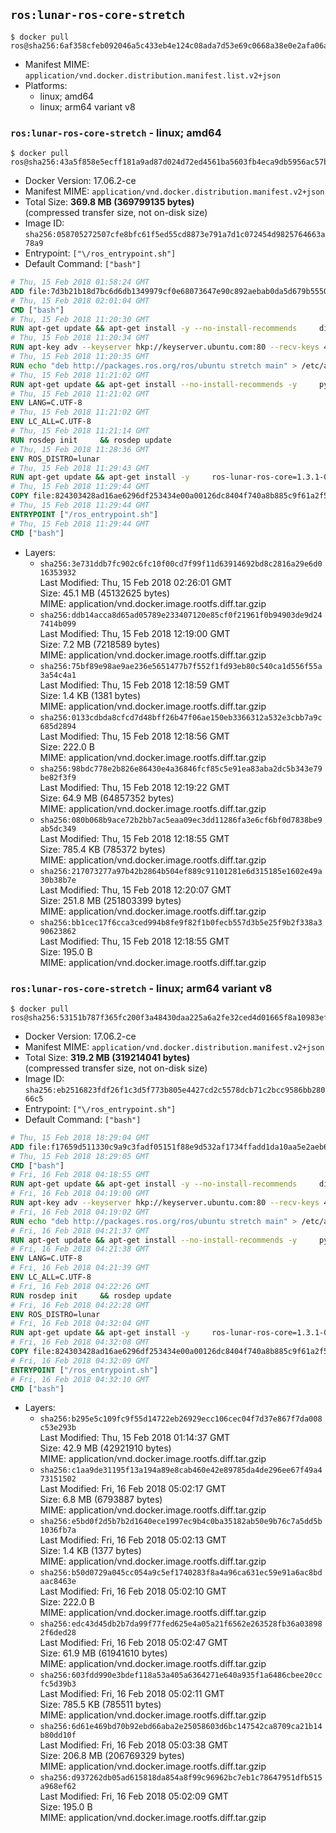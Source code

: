 ## `ros:lunar-ros-core-stretch`

```console
$ docker pull ros@sha256:6af358cfeb092046a5c433eb4e124c08ada7d53e69c0668a38e0e2afa06abb80
```

-	Manifest MIME: `application/vnd.docker.distribution.manifest.list.v2+json`
-	Platforms:
	-	linux; amd64
	-	linux; arm64 variant v8

### `ros:lunar-ros-core-stretch` - linux; amd64

```console
$ docker pull ros@sha256:43a5f858e5ecff181a9ad87d024d72ed4561ba5603fb4eca9db5956ac57bd5c4
```

-	Docker Version: 17.06.2-ce
-	Manifest MIME: `application/vnd.docker.distribution.manifest.v2+json`
-	Total Size: **369.8 MB (369799135 bytes)**  
	(compressed transfer size, not on-disk size)
-	Image ID: `sha256:058705272507cfe8bfc61f5ed55cd8873e791a7d1c072454d9825764663a78a9`
-	Entrypoint: `["\/ros_entrypoint.sh"]`
-	Default Command: `["bash"]`

```dockerfile
# Thu, 15 Feb 2018 01:58:24 GMT
ADD file:7d3b21b18d7bc6d6db1349979cf0e68073647e90c892aebab0da5d679b5550eb in / 
# Thu, 15 Feb 2018 02:01:04 GMT
CMD ["bash"]
# Thu, 15 Feb 2018 11:20:30 GMT
RUN apt-get update && apt-get install -y --no-install-recommends     dirmngr     gnupg2     && rm -rf /var/lib/apt/lists/*
# Thu, 15 Feb 2018 11:20:34 GMT
RUN apt-key adv --keyserver hkp://keyserver.ubuntu.com:80 --recv-keys 421C365BD9FF1F717815A3895523BAEEB01FA116
# Thu, 15 Feb 2018 11:20:35 GMT
RUN echo "deb http://packages.ros.org/ros/ubuntu stretch main" > /etc/apt/sources.list.d/ros-latest.list
# Thu, 15 Feb 2018 11:21:02 GMT
RUN apt-get update && apt-get install --no-install-recommends -y     python-rosdep     python-rosinstall     python-vcstools     && rm -rf /var/lib/apt/lists/*
# Thu, 15 Feb 2018 11:21:02 GMT
ENV LANG=C.UTF-8
# Thu, 15 Feb 2018 11:21:02 GMT
ENV LC_ALL=C.UTF-8
# Thu, 15 Feb 2018 11:21:14 GMT
RUN rosdep init     && rosdep update
# Thu, 15 Feb 2018 11:28:36 GMT
ENV ROS_DISTRO=lunar
# Thu, 15 Feb 2018 11:29:43 GMT
RUN apt-get update && apt-get install -y     ros-lunar-ros-core=1.3.1-0*     && rm -rf /var/lib/apt/lists/*
# Thu, 15 Feb 2018 11:29:44 GMT
COPY file:824303428ad16ae6296df253434e00a00126dc8404f740a8b885c9f61a2f5fcb in / 
# Thu, 15 Feb 2018 11:29:44 GMT
ENTRYPOINT ["/ros_entrypoint.sh"]
# Thu, 15 Feb 2018 11:29:44 GMT
CMD ["bash"]
```

-	Layers:
	-	`sha256:3e731ddb7fc902c6fc10f00cd7f99f11d63914692bd8c2816a29e6d016353932`  
		Last Modified: Thu, 15 Feb 2018 02:26:01 GMT  
		Size: 45.1 MB (45132625 bytes)  
		MIME: application/vnd.docker.image.rootfs.diff.tar.gzip
	-	`sha256:ddb14acca8d65ad05789e233407120e85cf0f21961f0b94903de9d247414b099`  
		Last Modified: Thu, 15 Feb 2018 12:19:00 GMT  
		Size: 7.2 MB (7218589 bytes)  
		MIME: application/vnd.docker.image.rootfs.diff.tar.gzip
	-	`sha256:75bf89e98ae9ae236e5651477b7f552f1fd93eb80c540ca1d556f55a3a54c4a1`  
		Last Modified: Thu, 15 Feb 2018 12:18:59 GMT  
		Size: 1.4 KB (1381 bytes)  
		MIME: application/vnd.docker.image.rootfs.diff.tar.gzip
	-	`sha256:0133cdbda8cfcd7d48bff26b47f06ae150eb3366312a532e3cbb7a9c685d2894`  
		Last Modified: Thu, 15 Feb 2018 12:18:56 GMT  
		Size: 222.0 B  
		MIME: application/vnd.docker.image.rootfs.diff.tar.gzip
	-	`sha256:98bdc778e2b826e86430e4a36846fcf85c5e91ea83aba2dc5b343e79be82f3f9`  
		Last Modified: Thu, 15 Feb 2018 12:19:22 GMT  
		Size: 64.9 MB (64857352 bytes)  
		MIME: application/vnd.docker.image.rootfs.diff.tar.gzip
	-	`sha256:080b068b9ace72b2bb7ac5eaa09ec3dd11286fa3e6cf6bf0d7838be9ab5dc349`  
		Last Modified: Thu, 15 Feb 2018 12:18:55 GMT  
		Size: 785.4 KB (785372 bytes)  
		MIME: application/vnd.docker.image.rootfs.diff.tar.gzip
	-	`sha256:217073277a97b42b2864b504ef889c91101281e6d315185e1602e49a30b38b7e`  
		Last Modified: Thu, 15 Feb 2018 12:20:07 GMT  
		Size: 251.8 MB (251803399 bytes)  
		MIME: application/vnd.docker.image.rootfs.diff.tar.gzip
	-	`sha256:bb1cec17f6cca3ced994b8fe9f82f1b0fecb557d3b5e25f9b2f338a390623862`  
		Last Modified: Thu, 15 Feb 2018 12:18:55 GMT  
		Size: 195.0 B  
		MIME: application/vnd.docker.image.rootfs.diff.tar.gzip

### `ros:lunar-ros-core-stretch` - linux; arm64 variant v8

```console
$ docker pull ros@sha256:53151b787f365fc200f3a48430daa225a6a2fe32ced4d01665f8a10983effb5d
```

-	Docker Version: 17.06.2-ce
-	Manifest MIME: `application/vnd.docker.distribution.manifest.v2+json`
-	Total Size: **319.2 MB (319214041 bytes)**  
	(compressed transfer size, not on-disk size)
-	Image ID: `sha256:eb2516823fdf26f1c3d5f773b805e4427cd2c5578dcb71c2bcc9586bb28066c5`
-	Entrypoint: `["\/ros_entrypoint.sh"]`
-	Default Command: `["bash"]`

```dockerfile
# Thu, 15 Feb 2018 18:29:04 GMT
ADD file:f17659d511330c9a9c3fadf05151f88e9d532af1734ffadd1da10aa5e2aeb6ac in / 
# Thu, 15 Feb 2018 18:29:05 GMT
CMD ["bash"]
# Fri, 16 Feb 2018 04:18:55 GMT
RUN apt-get update && apt-get install -y --no-install-recommends     dirmngr     gnupg2     && rm -rf /var/lib/apt/lists/*
# Fri, 16 Feb 2018 04:19:00 GMT
RUN apt-key adv --keyserver hkp://keyserver.ubuntu.com:80 --recv-keys 421C365BD9FF1F717815A3895523BAEEB01FA116
# Fri, 16 Feb 2018 04:19:02 GMT
RUN echo "deb http://packages.ros.org/ros/ubuntu stretch main" > /etc/apt/sources.list.d/ros-latest.list
# Fri, 16 Feb 2018 04:21:37 GMT
RUN apt-get update && apt-get install --no-install-recommends -y     python-rosdep     python-rosinstall     python-vcstools     && rm -rf /var/lib/apt/lists/*
# Fri, 16 Feb 2018 04:21:38 GMT
ENV LANG=C.UTF-8
# Fri, 16 Feb 2018 04:21:39 GMT
ENV LC_ALL=C.UTF-8
# Fri, 16 Feb 2018 04:22:26 GMT
RUN rosdep init     && rosdep update
# Fri, 16 Feb 2018 04:22:28 GMT
ENV ROS_DISTRO=lunar
# Fri, 16 Feb 2018 04:32:04 GMT
RUN apt-get update && apt-get install -y     ros-lunar-ros-core=1.3.1-0*     && rm -rf /var/lib/apt/lists/*
# Fri, 16 Feb 2018 04:32:08 GMT
COPY file:824303428ad16ae6296df253434e00a00126dc8404f740a8b885c9f61a2f5fcb in / 
# Fri, 16 Feb 2018 04:32:09 GMT
ENTRYPOINT ["/ros_entrypoint.sh"]
# Fri, 16 Feb 2018 04:32:10 GMT
CMD ["bash"]
```

-	Layers:
	-	`sha256:b295e5c109fc9f55d14722eb26929ecc106cec04f7d37e867f7da008c53e293b`  
		Last Modified: Thu, 15 Feb 2018 01:14:37 GMT  
		Size: 42.9 MB (42921910 bytes)  
		MIME: application/vnd.docker.image.rootfs.diff.tar.gzip
	-	`sha256:c1aa9de31195f13a194a89e8cab460e42e89785da4de296ee67f49a473151502`  
		Last Modified: Fri, 16 Feb 2018 05:02:17 GMT  
		Size: 6.8 MB (6793887 bytes)  
		MIME: application/vnd.docker.image.rootfs.diff.tar.gzip
	-	`sha256:e5bd0f2d5b7b2d1640ece1997ec9b4c0ba35182ab50e9b76c7a5dd5b1036fb7a`  
		Last Modified: Fri, 16 Feb 2018 05:02:13 GMT  
		Size: 1.4 KB (1377 bytes)  
		MIME: application/vnd.docker.image.rootfs.diff.tar.gzip
	-	`sha256:b50d0729a045cc054a9c5ef1740283f8a4a96ca631ec59e91a6ac8bdaac8463e`  
		Last Modified: Fri, 16 Feb 2018 05:02:10 GMT  
		Size: 222.0 B  
		MIME: application/vnd.docker.image.rootfs.diff.tar.gzip
	-	`sha256:edc43d45db2b7da99f77fed625e4a05a21f6562e263528fb36a038982f6ded28`  
		Last Modified: Fri, 16 Feb 2018 05:02:47 GMT  
		Size: 61.9 MB (61941610 bytes)  
		MIME: application/vnd.docker.image.rootfs.diff.tar.gzip
	-	`sha256:603fdd990e3bdef118a53a405a6364271e640a935f1a6486cbee20ccfc5d39b3`  
		Last Modified: Fri, 16 Feb 2018 05:02:11 GMT  
		Size: 785.5 KB (785511 bytes)  
		MIME: application/vnd.docker.image.rootfs.diff.tar.gzip
	-	`sha256:6d61e469bd70b92ebd66aba2e25058603d6bc147542ca8709ca21b14b80dd10f`  
		Last Modified: Fri, 16 Feb 2018 05:03:38 GMT  
		Size: 206.8 MB (206769329 bytes)  
		MIME: application/vnd.docker.image.rootfs.diff.tar.gzip
	-	`sha256:d937262db05ad615818da854a8f99c96962bc7eb1c78647951dfb515a968ef62`  
		Last Modified: Fri, 16 Feb 2018 05:02:09 GMT  
		Size: 195.0 B  
		MIME: application/vnd.docker.image.rootfs.diff.tar.gzip
